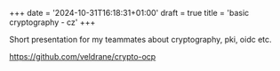 +++
date = '2024-10-31T16:18:31+01:00'
draft = true
title = 'basic cryptography - cz'
+++

Short presentation for my teammates about cryptography, pki, oidc etc.

https://github.com/veldrane/crypto-ocp